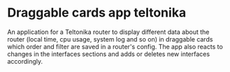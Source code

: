 # Draggable cards app teltonika
An application for a Teltonika router to display
different data about the router (local time, cpu
usage, system log and so on) in draggable cards which
order and filter are saved in a router's config. The
app also reacts to changes in the interfaces sections
and adds or deletes new interfaces accordingly.
